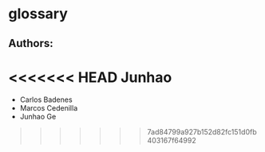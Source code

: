 # glossary

## Authors:

<<<<<<< HEAD
Junhao
=======
- Carlos Badenes
- Marcos Cedenilla
- Junhao Ge
>>>>>>> 7ad84799a927b152d82fc151d0fb403167f64992
